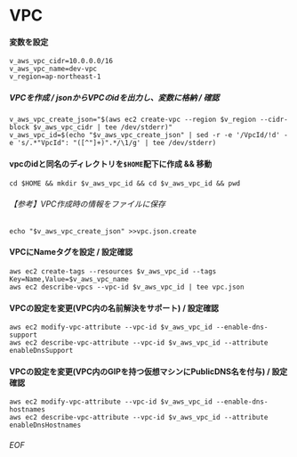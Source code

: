 # VPC

#### 変数を設定

    v_aws_vpc_cidr=10.0.0.0/16
    v_aws_vpc_name=dev-vpc
    v_region=ap-northeast-1


##### VPCを作成 / jsonからVPCのidを出力し、変数に格納 / 確認

    v_aws_vpc_create_json="$(aws ec2 create-vpc --region $v_region --cidr-block $v_aws_vpc_cidr | tee /dev/stderr)"
    v_aws_vpc_id=$(echo "$v_aws_vpc_create_json" | sed -r -e '/VpcId/!d' -e 's/.*"VpcId": "([^"]+)".*/\1/g' | tee /dev/stderr)


#### vpcのidと同名のディレクトリを`$HOME`配下に作成 && 移動

    cd $HOME && mkdir $v_aws_vpc_id && cd $v_aws_vpc_id && pwd

###### 【参考】VPC作成時の情報をファイルに保存

    echo "$v_aws_vpc_create_json" >>vpc.json.create


#### VPCにNameタグを設定 / 設定確認

    aws ec2 create-tags --resources $v_aws_vpc_id --tags Key=Name,Value=$v_aws_vpc_name
    aws ec2 describe-vpcs --vpc-id $v_aws_vpc_id | tee vpc.json
    

#### VPCの設定を変更(VPC内の名前解決をサポート) / 設定確認

    aws ec2 modify-vpc-attribute --vpc-id $v_aws_vpc_id --enable-dns-support
    aws ec2 describe-vpc-attribute --vpc-id $v_aws_vpc_id --attribute enableDnsSupport


#### VPCの設定を変更(VPC内のGIPを持つ仮想マシンにPublicDNS名を付与) / 設定確認

    aws ec2 modify-vpc-attribute --vpc-id $v_aws_vpc_id --enable-dns-hostnames
    aws ec2 describe-vpc-attribute --vpc-id $v_aws_vpc_id --attribute enableDnsHostnames





###### EOF
